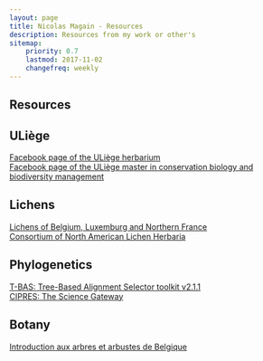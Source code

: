 ```yaml
---
layout: page
title: Nicolas Magain - Resources 
description: Resources from my work or other's
sitemap:
    priority: 0.7
    lastmod: 2017-11-02
    changefreq: weekly
---
```

## Resources

<h2>ULiège</h2>
<p>
<a href="https://www.facebook.com/Herbarium-ULiege-1035583183280944/">Facebook page of the ULiège herbarium</a>
<br />
<a href="https://www.facebook.com/groups/354480141371128/">Facebook page of the ULiège master in conservation biology and biodiversity management</a>
</p>
<h2>Lichens</h2>
  <p>
<a href="http://www.lichenology.info/cgi-bin/baseportal.pl?htx=atlas">Lichens of Belgium, Luxemburg and Northern France</a>
<br /><a href="https://www.lichenportal.org">Consortium of North American Lichen Herbaria</a>
</p>

<h2>Phylogenetics</h2>
<p>
<a href="https://vclv99-239.hpc.ncsu.edu/tbas2_1/pages/tbas.php">T-BAS: Tree-Based Alignment Selector toolkit v2.1.1</a>
<br /><a href="https://www.phylo.org/portal2/login!input.action">CIPRES: The Science Gateway</a>

<h2>Botany</h2>
<a href="https://www.dropbox.com/s/nzonseut2smygz6/Arbres%20et%20arbustes%20de%20Belgique.mp4?dl=0">Introduction aux arbres et arbustes de Belgique</a>